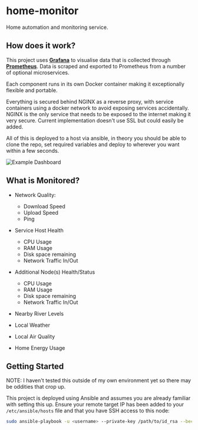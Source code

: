 # home-monitor
Home automation and monitoring service.

## How does it work?
This project uses **[Grafana](https://grafana.com/)** to visualise data that is collected through **[Prometheus](https://prometheus.io/)**. Data is scraped and exported to Prometheus from a number of optional microservices. 

Each component runs in its own Docker container making it exceptionally flexible and portable.

Everything is secured behind NGINX as a reverse proxy, with service containers using a docker network to avoid exposing services accidentally. NGINX is the only service that needs to be exposed to the internet making it very secure.
Current implementation doesn't use SSL but could easily be added. 

All of this is deployed to a host via ansible, in theory you should be able to clone the repo, set required variables and deploy to wherever you want within a few seconds.

![Example Dashboard](/dcos/images/example_dashboard.png?raw=true "Example Dashboard")
## What is Monitored?

- Network Quality:
   - Download Speed
   - Upload Speed
   - Ping

- Service Host Health
   - CPU Usage
   - RAM Usage
   - Disk space remaining
   - Network Traffic In/Out

- Additional Node(s) Health/Status
   - CPU Usage
   - RAM Usage
   - Disk space remaining
   - Network Traffic In/Out

- Nearby River Levels
- Local Weather
- Local Air Quality
- Home Energy Usage

## Getting Started

NOTE: I haven't tested this outside of my own environment yet so there may be oddities that crop up.

This project is deployed using Ansible and assumes you are already familiar with setting this up.
Ensure your remote target IP has been added to your `/etc/ansible/hosts` file and that you have SSH access to this node:

```bash
sudo ansible-playbook -u <username> --private-key /path/to/id_rsa --become home-monitor/ansible/main.yaml
```